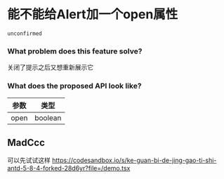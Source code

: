 # 能不能给Alert加一个open属性

`unconfirmed`

### What problem does this feature solve?

关闭了提示之后又想重新展示它

### What does the proposed API look like?

| 参数 | 类型    |
| ---- | ------- |
| open | boolean |

<!-- generated by ant-design-issue-helper. DO NOT REMOVE -->

## MadCcc

可以先试试这样
https://codesandbox.io/s/ke-guan-bi-de-jing-gao-ti-shi-antd-5-8-4-forked-28d6yr?file=/demo.tsx

